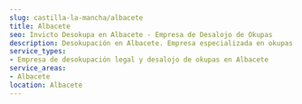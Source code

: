 ```yaml
---
slug: castilla-la-mancha/albacete
title: Albacete
seo: Invicto Desokupa en Albacete - Empresa de Desalojo de Okupas
description: Desokupación en Albacete. Empresa especializada en okupas. Mediación legal y desalojo express. Presupuesto gratuito.
service_types:
- Empresa de desokupación legal y desalojo de okupas en Albacete
service_areas:
- Albacete
location: Albacete
---
```

